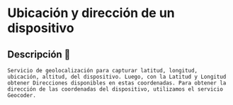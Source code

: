 # Ubicación y dirección de un dispositivo 


## Descripción 🚀

	Servicio de geolocalización para capturar latitud, longitud, ubicación, altitud, del dispositivo. Luego, con la Latitud y Longitud obtener Direcciones disponibles en estas coordenadas. Para obtener la dirección de las coordenadas del dispositivo, utilizamos el servicio Geocoder.



